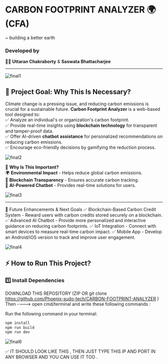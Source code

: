 # CARBON FOOTPRINT ANALYZER 🌍 (CFA)
~ building a better earth

### **Developed by**  
👨‍💻 **Uttaran Chakraborty** & **Saswata Bhattacharjee**  

---
![final1](https://github.com/user-attachments/assets/10979c6a-620b-42a5-ab85-cf0bcc555a08)


## 🌱 **Project Goal: Why This Is Necessary?**  

Climate change is a pressing issue, and reducing carbon emissions is crucial for a sustainable future. **Carbon Footprint Analyzer** is a web-based tool designed to:  
✅ Analyze an individual's or organization's carbon footprint.  
✅ Provide real-time insights using **blockchain technology** for transparent and tamper-proof data.  
✅ Offer AI-driven **chatbot assistance** for personalized recommendations on reducing carbon emissions.  
✅ Encourage eco-friendly decisions by gamifying the reduction process.  

![final2](https://github.com/user-attachments/assets/080005af-ec37-4268-a0dd-5305af510217)


🚀 **Why Is This Important?**  
🌍 **Environmental Impact** - Helps reduce global carbon emissions.  
🔗 **Blockchain Transparency** - Ensures accurate carbon tracking.  
🤖 **AI-Powered Chatbot** - Provides real-time solutions for users.  

![final3](https://github.com/user-attachments/assets/ab9839d7-97c8-4251-a69f-466604353f6e)

---
🔮 Future Enhancements & Next Goals
✅ Blockchain-Based Carbon Credit System - Reward users with carbon credits stored securely on a blockchain.
✅ Advanced AI Chatbot - Provide more personalized and interactive guidance on reducing carbon footprints.
✅ IoT Integration - Connect with smart devices to measure real-time carbon impact.
✅ Mobile App - Develop an Android/iOS version to track and improve user engagement.


![final4](https://github.com/user-attachments/assets/76436538-f4e7-4822-ae33-9233597f3bb9)


## ⚡ **How to Run This Project?**  

### **1️⃣ Install Dependencies**  

DOWNLOAD THIS REPOSITORY (ZIP OR git clone https://github.com/Phoenix-sudo-tech/CARBON-FOOTPRINT-ANALYZER )
Then ----> open cmd/terminal and write these following commands :

Run the following command in your terminal:  
```sh
npm install
npm run build
npm run dev

```
![final6](https://github.com/user-attachments/assets/8b442583-31b8-4720-9ea9-5f81abe2fc0d)

✅ IT SHOULD LOOK LIKE THIS , THEN JUST TYPE THIS IP AND PORT IN ANY BROWSER AND YOU CAN USE IT TOO .
